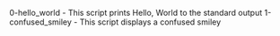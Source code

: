 0-hello_world - This script prints Hello, World to the standard output
1-confused_smiley - This script displays a confused smiley
